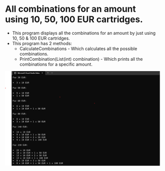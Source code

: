 # All combinations for an amount using 10, 50, 100 EUR cartridges.

- This program displays all the combinations for an amount by just using 10, 50 & 100 EUR cartridges.
- This program has 2 methods:
  - CalculateCombinations - Which calculates all the possible combinations.
  - PrintCombination(List(int) combination) - Which prints all the combinations for a specific amount.

![Alt text](image.png)  